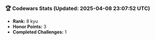 ### 🏆 Codewars Stats (Updated: 2025-04-08 23:07:52 UTC)

- **Rank:** 8 kyu
- **Honor Points:** 3
- **Completed Challenges:** 1
